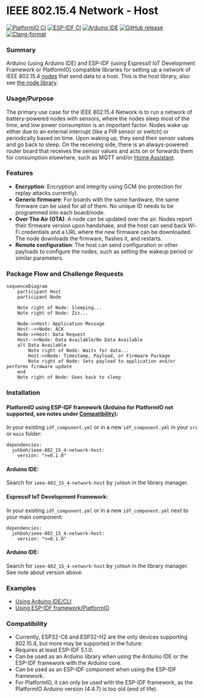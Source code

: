 # IEEE 802.15.4 Network - Host
[![PlatformIO CI](https://github.com/Johboh/ieee-802_15_4-network-host/actions/workflows/platformio.yaml/badge.svg)](https://components.espressif.com/components/johboh/ieee-802_15_4-network-host)
[![ESP-IDF CI](https://github.com/Johboh/ieee-802_15_4-network-host/actions/workflows/espidf.yaml/badge.svg)](https://components.espressif.com/components/johboh/ieee-802_15_4-network-host)
[![Arduino IDE](https://github.com/Johboh/ieee-802_15_4-network-host/actions/workflows/arduino_cli.yaml/badge.svg)](https://downloads.arduino.cc/libraries/logs/github.com/Johboh/ieee-802_15_4-network-host/)
[![GitHub release](https://img.shields.io/github/release/Johboh/ieee-802_15_4-network-host.svg)](https://github.com/Johboh/ieee-802_15_4-network-host/releases)
[![Clang-format](https://github.com/Johboh/ieee-802_15_4-network-host/actions/workflows/clang-format.yaml/badge.svg)](https://github.com/Johboh/ieee-802_15_4-network-host)

### Summary
Arduino (using Arduino IDE) and ESP-IDF (using Espressif IoT Development Framework or PlatformIO) compatible libraries for setting up a network of IEEE 802.15.4 [nodes](https://github.com/Johboh/ieee-802_15_4-network-node) that send data to a host. This is the host library, also see [the node library](https://github.com/Johboh/ieee-802_15_4-network-node).

### Usage/Purpose
The primary use case for the IEEE 802.15.4 Network is to run a network of battery-powered nodes with sensors, where the nodes sleep most of the time, and low power consumption is an important factor. Nodes wake up either due to an external interrupt (like a PIR sensor or switch) or periodically based on time. Upon waking up, they send their sensor values and go back to sleep. On the receiving side, there is an always-powered router board that receives the sensor values and acts on or forwards them for consumption elsewhere, such as MQTT and/or [Home Assistant](https://www.home-assistant.io).

### Features
- **Encryption**: Encryption and integrity using GCM (no protection for replay attacks currently).
- **Generic firmware**: For boards with the same hardware, the same firmware can be used for all of them. No unique ID needs to be programmed into each board/node.
- **Over The Air (OTA)**: A node can be updated over the air. Nodes report their firmware version upon handshake, and the host can send back Wi-Fi credentials and a URL where the new firmware can be downloaded. The node downloads the firmware, flashes it, and restarts.
- **Remote configuration**: The host can send configuration or other payloads to configure the nodes, such as setting the wakeup period or similar parameters.

### Package Flow and Challenge Requests
```mermaid
sequenceDiagram
    participant Host
    participant Node

    Note right of Node: Sleeping...
    Note right of Node: Zzz...

    Node->>Host: Application Message
    Host-->>Node: ACK
    Node->>Host: Data Request
    Host-->>Node: Data Available/No Data Available
    alt Data Available
        Note right of Node: Waits for data...
        Host->>Node: Timestamp, Payload, or Firmware Package
        Note right of Node: Sets payload to application and/or performs firmware update
    end
    Note right of Node: Goes back to sleep
```

### Installation
#### PlatformIO using ESP-IDF framework (Arduino for PlatformIO not supported, see notes under [Compatibility](#compatibility)):
In your existing `idf_component.yml` or in a new `idf_component.yml` in your `src` or `main` folder:
```
dependencies:
  johboh/ieee-802_15_4-network-host:
    version: ">=0.1.0"
```

#### Arduino IDE:
Search for `ieee-802_15_4-network-host` by `johboh` in the library manager.

#### Espressif IoT Development Framework:
In your existing `idf_component.yml` or in a new `idf_component.yml` next to your main component:
```
dependencies:
  johboh/ieee-802_15_4-network-host:
    version: ">=0.1.0"
```

#### Arduino IDE:
Search for `ieee-802_15_4-network-host` by `johboh` in the library manager. See note about version above.

### Examples
- [Using Arduino IDE/CLI](examples/arduino/host/host.ino)
- [Using ESP-IDF framework/PlatformIO](examples/espidf/host/main/main.cpp)

### Compatibility
- Currently, ESP32-C6 and ESP32-H2 are the only devices supporting 802.15.4, but more may be supported in the future.
- Requires at least ESP-IDF 5.1.0.
- Can be used as an Arduino library when using the Arduino IDE or the ESP-IDF framework with the Arduino core.
- Can be used as an ESP-IDF component when using the ESP-IDF framework.
- For PlatformIO, it can only be used with the ESP-IDF framework, as the PlatformIO Arduino version (4.4.7) is too old (end of life).
